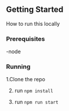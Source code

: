 <!-- GETTING STARTED -->

## Getting Started

How to run this locally

### Prerequisites

-node

### Running

1.Clone the repo

2. run `npm install`

3. run `npm run start`
